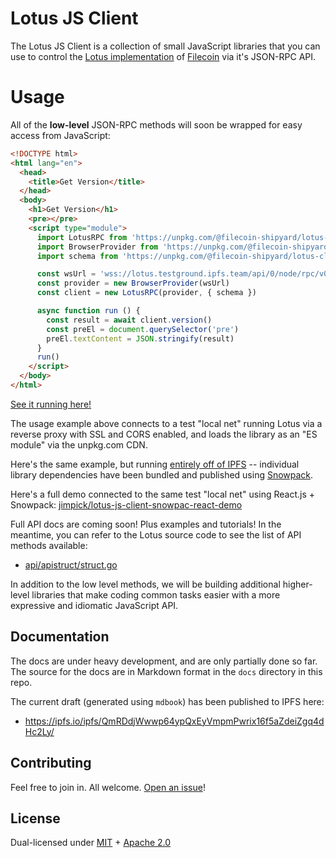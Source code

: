 # Lotus JS Client

The Lotus JS Client is a collection of small JavaScript libraries that you can use to control the [Lotus implementation](https://github.com/filecoin-project/lotus) of [Filecoin](https://filecoin.io/) via it's JSON-RPC API.

# Usage

All of the **low-level** JSON-RPC methods will soon be wrapped for easy access from JavaScript:

```html
<!DOCTYPE html>
<html lang="en">
  <head>
    <title>Get Version</title>
  </head>
  <body>
    <h1>Get Version</h1>
    <pre></pre>
    <script type="module">
      import LotusRPC from 'https://unpkg.com/@filecoin-shipyard/lotus-client-rpc?module'
      import BrowserProvider from 'https://unpkg.com/@filecoin-shipyard/lotus-client-provider-browser?module'
      import schema from 'https://unpkg.com/@filecoin-shipyard/lotus-client-schema/prototype/testnet-v3.js?module'

      const wsUrl = 'wss://lotus.testground.ipfs.team/api/0/node/rpc/v0'
      const provider = new BrowserProvider(wsUrl)
      const client = new LotusRPC(provider, { schema })

      async function run () {
        const result = await client.version()
        const preEl = document.querySelector('pre')
        preEl.textContent = JSON.stringify(result)
      }
      run()
    </script>
  </body>
</html>
```

[See it running here!](https://bafybeidafp4gkpy5hx6geh3wmbt5h5x4knyw3acjrbatr5xxphdjhmrpwq.ipfs.dweb.link/)

The usage example above connects to a test "local net" running Lotus via a reverse proxy with SSL and CORS enabled, and loads the library as an "ES module" via the unpkg.com CDN.

Here's the same example, but running [entirely off of IPFS](https://bafybeicwfcxfntlfdvikz3vnnlpapgmg5ogwfgqwpwui44z3yhkn4pvcqq.ipfs.dweb.link/) -- individual library dependencies have been bundled and published using [Snowpack](https://www.snowpack.dev/).

Here's a full demo connected to the same test "local net" using React.js + Snowpack: [jimpick/lotus-js-client-snowpac-react-demo](https://github.com/jimpick/lotus-js-client-snowpack-react-demo#readme)

Full API docs are coming soon! Plus examples and tutorials! In the meantime, you can refer to the Lotus source code to see the list of API methods available:

* [api/apistruct/struct.go](https://github.com/filecoin-project/lotus/blob/master/api/apistruct/struct.go)

In addition to the low level methods, we will be building additional higher-level libraries that make coding common tasks easier with a more expressive and idiomatic JavaScript API.

## Documentation

The docs are under heavy development, and are only partially done so far. The source for the docs are in Markdown format in the `docs` directory
in this repo.

The current draft (generated using `mdbook`) has been published to IPFS here:

* https://ipfs.io/ipfs/QmRDdjWwwp64ypQxEyVmpmPwrix16f5aZdeiZgq4dHc2Ly/

## Contributing

Feel free to join in. All welcome. [Open an issue](https://github.com/filecoin-shipyard/js-lotus-client/issues)!

## License

Dual-licensed under [MIT](https://github.com/filecoin-project/lotus/blob/master/LICENSE-MIT) + [Apache 2.0](https://github.com/filecoin-project/lotus/blob/master/LICENSE-APACHE)
